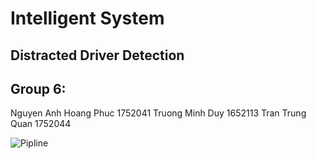 # Intelligent System

## Distracted Driver Detection


## Group 6:
Nguyen Anh Hoang Phuc 1752041
Truong Minh Duy 1652113
Tran Trung Quan 1752044


![Pipline](https://i.imgur.com/3AA2TmR.png)

